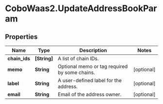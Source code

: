 # CoboWaas2.UpdateAddressBookParam

## Properties

Name | Type | Description | Notes
------------ | ------------- | ------------- | -------------
**chain_ids** | **[String]** | A list of chain IDs. | 
**memo** | **String** | Optional memo or tag required by some chains. | [optional] 
**label** | **String** | A user-defined label for the address. | [optional] 
**email** | **String** | Email of the address owner. | [optional] 


